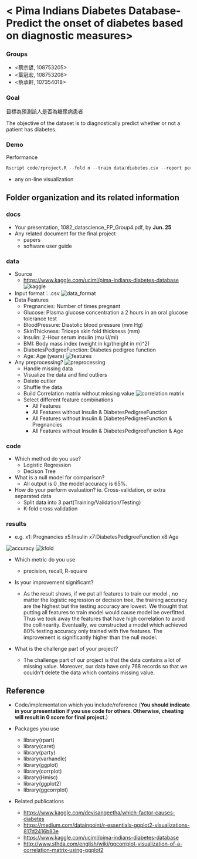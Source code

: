 # < Pima Indians Diabetes Database-Predict the onset of diabetes based on diagnostic measures>

### Groups
* <蔡宗諺, 108753205>
* <葉冠宏, 108753208>
* <蔡承軒, 107354018>


### Goal

目標為預測該人是否為糖尿病患者

The objective of the dataset is to diagnostically predict whether or not a patient has diabetes.

### Demo 
Performance
```R
Rscript code/rproject.R --fold n --train data/diabetes.csv --report performance.csv --predict predict.csv
```
* any on-line visualization

## Folder organization and its related information

### docs
* Your presentation, 1082_datascience_FP_Group4.pdf, by **Jun. 25**
* Any related document for the final project
  * papers
  * software user guide



### data

* Source
  * https://www.kaggle.com/uciml/pima-indians-diabetes-database
![kaggle](./data/kaggle.png)
* Input format：.csv
![data_format](./data/data_format.png)
* Data Features
  * Pregnancies: Number of times pregnant
  * Glucose:  Plasma glucose concentration a 2 hours in an oral glucose tolerance test
  * BloodPressure:  Diastolic blood pressure (mm Hg)
  * SkinThickness:  Triceps skin fold thickness (mm)
  * Insulin:  2-Hour serum insulin (mu U/ml)
  * BMI:  Body mass index (weight in kg/(height in m)^2)
  * DiabetesPedigreeFunction: Diabetes pedigree function
  * Age:  Age (years)
![features](./data/features.png)
* Any preprocessing?
![preprocessing](./data/preprocessing.png)
  * Handle missing data
  * Visualize the data and find outliers
  * Delete outlier
  * Shuffle the data
  * Build Correlation matrix without missing value
![correlation matrix](./data/correlation_matrix.png)
  * Select different feature combinations
    * All Features
    * All Features without Insulin & DiabetesPedigreeFunction
    * All Features without Insulin & DiabetesPedigreeFunction & Pregnancies
    * All Features without Insulin & DiabetesPedigreeFunction & Age

### code

* Which method do you use?
  * Logistic Regression
  * Decison Tree
* What is a null model for comparison?
  * All output is 0 ,the model accuracy is 65%.
* How do your perform evaluation? ie. Cross-validation, or extra separated data
  * Split data into 3 part(Training/Validation/Testing)
  * K-fold cross validation

### results

* e.g. x1: Pregnancies x5:Insulin x7:DiabetesPedigreeFunction x8:Age

![accuracy](./data/accuracy.png)
![kfold](./data/kfold.png)

* Which metric do you use 
  * precision, recall, R-square
* Is your improvement significant?
  * As the result shows, if we put all features to train our model , no matter the logistic regression or decision tree, the training accuracy are the highest but the testing accuracy are lowest. We thought that putting all features to train model would cause model be overfitted. Thus we took away the features that have high correlation to avoid the collinearity. Eventually, we constructed a model which achieved 80% testing accuracy only trained with five features. The improvement is significantly higher than the null model.
  
* What is the challenge part of your project?
  * The challenge part of our project is that the data contains a lot of missing value. Moreover, our data have only 768 records so that we couldn't delete the data which contains missing value. 

## Reference
* Code/implementation which you include/reference (__You should indicate in your presentation if you use code for others. Otherwise, cheating will result in 0 score for final project.__)
* Packages you use
  * library(rpart)
  * library(caret)
  * library(party)
  * library(varhandle)
  * library(ggplot)
  * library(corrplot)
  * library(Hmisc)
  * library(ggplot2)
  * library(ggcorrplot)

  
* Related publications

  * https://www.kaggle.com/devisangeetha/which-factor-causes-diabetes
  * https://medium.com/datainpoint/r-essentials-ggplot2-visualizations-817d2416b83e
  * https://www.kaggle.com/uciml/pima-indians-diabetes-database
  * http://www.sthda.com/english/wiki/ggcorrplot-visualization-of-a-correlation-matrix-using-ggplot2 

